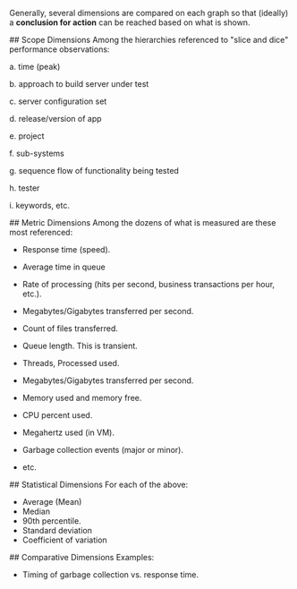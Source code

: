 Generally, several dimensions are compared on each graph so that 
(ideally) a **conclusion for action** can be reached based on what is shown.

<a id="ScopeDimensions">
## Scope Dimensions</a>
Among the hierarchies referenced to "slice and dice" performance observations:

 a. time (peak)

 b. approach to build server under test

 c. server configuration set

 d. release/version of app

 e. project

 f. sub-systems

 g. sequence flow of functionality being tested

 h. tester

 i. keywords, etc.


<a id="MetricDimensions">
## Metric Dimensions</a>
Among the dozens of what is measured are these most referenced:

* Response time (speed).
* Average time in queue

* Rate of processing (hits per second, business transactions per hour, etc.).
* Megabytes/Gigabytes transferred per second.
* Count of files transferred.

* Queue length. This is transient.
* Threads, Processed used.

* Megabytes/Gigabytes transferred per second.
* Memory used and memory free.
* CPU percent used.
* Megahertz used (in VM).

* Garbage collection events (major or minor).

* etc.

<a id="StatisticalDimensions">
## Statistical Dimensions</a>
For each of the above:

  * Average (Mean)
  * Median
  * 90th percentile.
  * Standard deviation
  * Coefficient of variation

<a id="ComparativeDimensions">
## Comparative Dimensions</a>
Examples:

 * Timing of garbage collection vs. response time.
